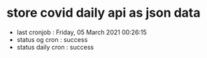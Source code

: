 # store covid daily api as json data

- last cronjob : Friday, 05 March 2021 00:26:15
- status og cron : success
- status daily cron : success
      
      